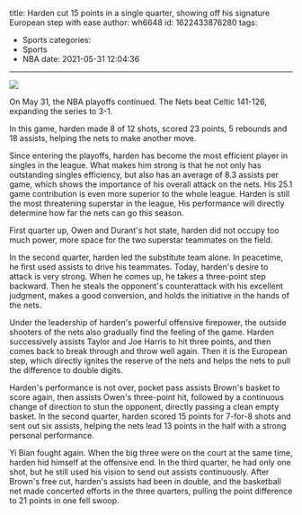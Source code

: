 title: Harden cut 15 points in a single quarter, showing off his signature European step with ease
author: wh6648
id: 1622433876280
tags: 
- Sports
categories: 
- Sports
- NBA
date: 2021-05-31 12:04:36
---
![](https://p3.itc.cn/q_70/images01/20210531/48f1dbe2d85b41b39a4cac5cf9224b5e.jpeg)


On May 31, the NBA playoffs continued. The Nets beat Celtic 141-126, expanding the series to 3-1.

In this game, harden made 8 of 12 shots, scored 23 points, 5 rebounds and 18 assists, helping the nets to make another move.

Since entering the playoffs, harden has become the most efficient player in singles in the league. What makes him strong is that he not only has outstanding singles efficiency, but also has an average of 8.3 assists per game, which shows the importance of his overall attack on the nets. His 25.1 game contribution is even more superior to the whole league. Harden is still the most threatening superstar in the league, His performance will directly determine how far the nets can go this season.

First quarter up, Owen and Durant's hot state, harden did not occupy too much power, more space for the two superstar teammates on the field.

In the second quarter, harden led the substitute team alone. In peacetime, he first used assists to drive his teammates. Today, harden's desire to attack is very strong. When he comes up, he takes a three-point step backward. Then he steals the opponent's counterattack with his excellent judgment, makes a good conversion, and holds the initiative in the hands of the nets.

Under the leadership of harden's powerful offensive firepower, the outside shooters of the nets also gradually find the feeling of the game. Harden successively assists Taylor and Joe Harris to hit three points, and then comes back to break through and throw well again. Then it is the European step, which directly ignites the reserve of the nets and helps the nets to pull the difference to double digits.

Harden's performance is not over, pocket pass assists Brown's basket to score again, then assists Owen's three-point hit, followed by a continuous change of direction to stun the opponent, directly passing a clean empty basket. In the second quarter, harden scored 15 points for 7-for-8 shots and sent out six assists, helping the nets lead 13 points in the half with a strong personal performance.

Yi Bian fought again. When the big three were on the court at the same time, harden hid himself at the offensive end. In the third quarter, he had only one shot, but he still used his vision to send out assists continuously. After Brown's free cut, harden's assists had been in double, and the basketball net made concerted efforts in the three quarters, pulling the point difference to 21 points in one fell swoop.

